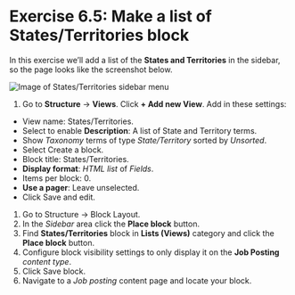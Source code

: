 # Exercise 6.5: Make a list of States/Territories block

In this exercise we’ll add a list of the **States and Territories** in the sidebar, so the page looks like the screenshot below.

![Image of States/Territories sidebar menu](<../.gitbook/assets/31 (1).png>)

1. Go to **Structure** → **Views**. Click **+ Add new View**. Add in these settings:

* View name: States/Territories.
* Select to enable **Description**: A list of State and Territory terms.
* Show _Taxonomy_ terms of type _State/Territory_ sorted by _Unsorted_.
* Select Create a block.
* Block title: States/Territories.
* **Display format**: _HTML list_ of _Fields_.
* Items per block: 0.
* **Use a pager**: Leave unselected.
* Click Save and edit.

1. Go to Structure → Block Layout.
2. In the _Sidebar_ area click the **Place block** button.
3. Find **States/Territories** block in **Lists (Views)** category and click the **Place block** button.
4. Configure block visibility settings to only display it on the **Job Posting** _content type_.
5. Click Save block.
6. Navigate to a _Job posting_ content page and locate your block.
